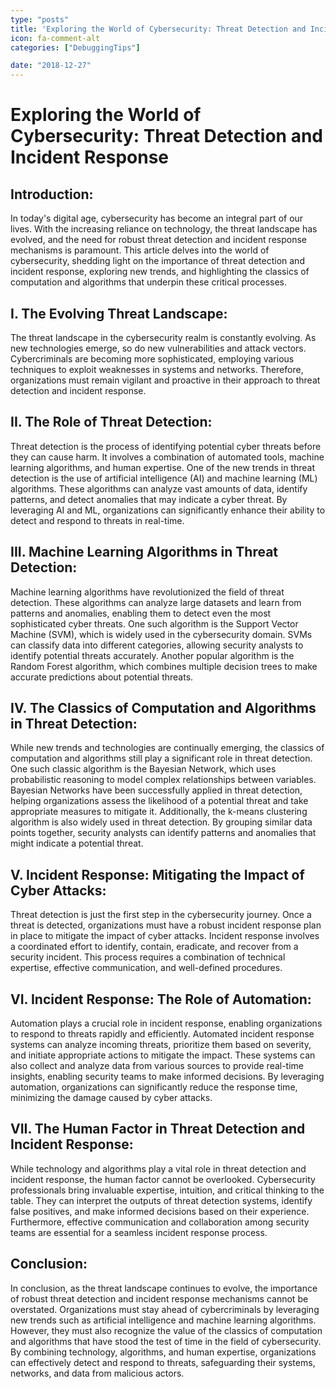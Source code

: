 ```yaml
---
type: "posts"
title: 'Exploring the World of Cybersecurity: Threat Detection and Incident Response'
icon: fa-comment-alt
categories: ["DebuggingTips"]

date: "2018-12-27"
---
```




# Exploring the World of Cybersecurity: Threat Detection and Incident Response

## Introduction:

In today's digital age, cybersecurity has become an integral part of our lives. With the increasing reliance on technology, the threat landscape has evolved, and the need for robust threat detection and incident response mechanisms is paramount. This article delves into the world of cybersecurity, shedding light on the importance of threat detection and incident response, exploring new trends, and highlighting the classics of computation and algorithms that underpin these critical processes.

## I. The Evolving Threat Landscape:

The threat landscape in the cybersecurity realm is constantly evolving. As new technologies emerge, so do new vulnerabilities and attack vectors. Cybercriminals are becoming more sophisticated, employing various techniques to exploit weaknesses in systems and networks. Therefore, organizations must remain vigilant and proactive in their approach to threat detection and incident response.

## II. The Role of Threat Detection:

Threat detection is the process of identifying potential cyber threats before they can cause harm. It involves a combination of automated tools, machine learning algorithms, and human expertise. One of the new trends in threat detection is the use of artificial intelligence (AI) and machine learning (ML) algorithms. These algorithms can analyze vast amounts of data, identify patterns, and detect anomalies that may indicate a cyber threat. By leveraging AI and ML, organizations can significantly enhance their ability to detect and respond to threats in real-time.

## III. Machine Learning Algorithms in Threat Detection:

Machine learning algorithms have revolutionized the field of threat detection. These algorithms can analyze large datasets and learn from patterns and anomalies, enabling them to detect even the most sophisticated cyber threats. One such algorithm is the Support Vector Machine (SVM), which is widely used in the cybersecurity domain. SVMs can classify data into different categories, allowing security analysts to identify potential threats accurately. Another popular algorithm is the Random Forest algorithm, which combines multiple decision trees to make accurate predictions about potential threats.

## IV. The Classics of Computation and Algorithms in Threat Detection:

While new trends and technologies are continually emerging, the classics of computation and algorithms still play a significant role in threat detection. One such classic algorithm is the Bayesian Network, which uses probabilistic reasoning to model complex relationships between variables. Bayesian Networks have been successfully applied in threat detection, helping organizations assess the likelihood of a potential threat and take appropriate measures to mitigate it. Additionally, the k-means clustering algorithm is also widely used in threat detection. By grouping similar data points together, security analysts can identify patterns and anomalies that might indicate a potential threat.

## V. Incident Response: Mitigating the Impact of Cyber Attacks:

Threat detection is just the first step in the cybersecurity journey. Once a threat is detected, organizations must have a robust incident response plan in place to mitigate the impact of cyber attacks. Incident response involves a coordinated effort to identify, contain, eradicate, and recover from a security incident. This process requires a combination of technical expertise, effective communication, and well-defined procedures.

## VI. Incident Response: The Role of Automation:

Automation plays a crucial role in incident response, enabling organizations to respond to threats rapidly and efficiently. Automated incident response systems can analyze incoming threats, prioritize them based on severity, and initiate appropriate actions to mitigate the impact. These systems can also collect and analyze data from various sources to provide real-time insights, enabling security teams to make informed decisions. By leveraging automation, organizations can significantly reduce the response time, minimizing the damage caused by cyber attacks.

## VII. The Human Factor in Threat Detection and Incident Response:

While technology and algorithms play a vital role in threat detection and incident response, the human factor cannot be overlooked. Cybersecurity professionals bring invaluable expertise, intuition, and critical thinking to the table. They can interpret the outputs of threat detection systems, identify false positives, and make informed decisions based on their experience. Furthermore, effective communication and collaboration among security teams are essential for a seamless incident response process.

## Conclusion:

In conclusion, as the threat landscape continues to evolve, the importance of robust threat detection and incident response mechanisms cannot be overstated. Organizations must stay ahead of cybercriminals by leveraging new trends such as artificial intelligence and machine learning algorithms. However, they must also recognize the value of the classics of computation and algorithms that have stood the test of time in the field of cybersecurity. By combining technology, algorithms, and human expertise, organizations can effectively detect and respond to threats, safeguarding their systems, networks, and data from malicious actors.